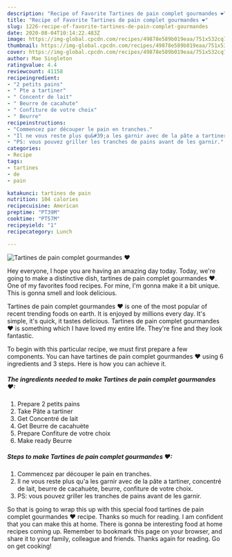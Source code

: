 ```yaml
---
description: "Recipe of Favorite Tartines de pain complet gourmandes ❤"
title: "Recipe of Favorite Tartines de pain complet gourmandes ❤"
slug: 1226-recipe-of-favorite-tartines-de-pain-complet-gourmandes
date: 2020-08-04T10:14:22.483Z
image: https://img-global.cpcdn.com/recipes/49878e589b019eaa/751x532cq70/tartines-de-pain-complet-gourmandes-❤-photo-principale-de-la-recette.jpg
thumbnail: https://img-global.cpcdn.com/recipes/49878e589b019eaa/751x532cq70/tartines-de-pain-complet-gourmandes-❤-photo-principale-de-la-recette.jpg
cover: https://img-global.cpcdn.com/recipes/49878e589b019eaa/751x532cq70/tartines-de-pain-complet-gourmandes-❤-photo-principale-de-la-recette.jpg
author: Mae Singleton
ratingvalue: 4.4
reviewcount: 41158
recipeingredient:
- "2 petits pains"
- " Pte a tartiner"
- " Concentr de lait"
- " Beurre de cacahute"
- " Confiture de votre choix"
- " Beurre"
recipeinstructions:
- "Commencez par découper le pain en tranches."
- "Il ne vous reste plus qu&#39;a les garnir avec de la pâte a tartiner, concentré de lait, beurre de cacahuète, beurre, confiture de votre choix."
- "PS: vous pouvez griller les tranches de pains avant de les garnir."
categories:
- Recipe
tags:
- tartines
- de
- pain

katakunci: tartines de pain 
nutrition: 104 calories
recipecuisine: American
preptime: "PT39M"
cooktime: "PT57M"
recipeyield: "1"
recipecategory: Lunch

---
```



![Tartines de pain complet gourmandes ❤](https://img-global.cpcdn.com/recipes/49878e589b019eaa/751x532cq70/tartines-de-pain-complet-gourmandes-❤-photo-principale-de-la-recette.jpg)

Hey everyone, I hope you are having an amazing day today. Today, we're going to make a distinctive dish, tartines de pain complet gourmandes ❤. One of my favorites food recipes. For mine, I'm gonna make it a bit unique. This is gonna smell and look delicious.



Tartines de pain complet gourmandes ❤ is one of the most popular of recent trending foods on earth. It is enjoyed by millions every day. It's simple, it's quick, it tastes delicious. Tartines de pain complet gourmandes ❤ is something which I have loved my entire life. They're fine and they look fantastic.


To begin with this particular recipe, we must first prepare a few components. You can have tartines de pain complet gourmandes ❤ using 6 ingredients and 3 steps. Here is how you can achieve it.

<!--inarticleads1-->

##### The ingredients needed to make Tartines de pain complet gourmandes ❤:

1. Prepare 2 petits pains
1. Take  Pâte a tartiner
1. Get  Concentré de lait
1. Get  Beurre de cacahuète
1. Prepare  Confiture de votre choix
1. Make ready  Beurre




<!--inarticleads2-->

##### Steps to make Tartines de pain complet gourmandes ❤:

1. Commencez par découper le pain en tranches.
1. Il ne vous reste plus qu&#39;a les garnir avec de la pâte a tartiner, concentré de lait, beurre de cacahuète, beurre, confiture de votre choix.
1. PS: vous pouvez griller les tranches de pains avant de les garnir.




So that is going to wrap this up with this special food tartines de pain complet gourmandes ❤ recipe. Thanks so much for reading. I am confident that you can make this at home. There is gonna be interesting food at home recipes coming up. Remember to bookmark this page on your browser, and share it to your family, colleague and friends. Thanks again for reading. Go on get cooking!
